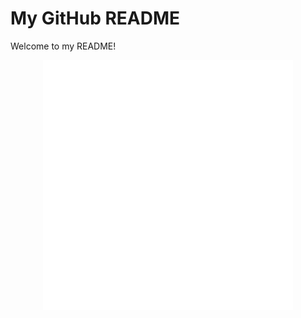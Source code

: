 # My GitHub README

Welcome to my README!

<div align="center">
    <img src="example.svg" width="400" height="400" alt="css-in-readme">
</div>